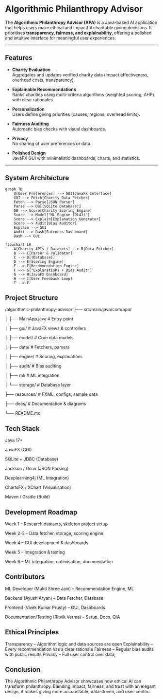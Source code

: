 # Algorithmic Philanthropy Advisor

The **Algorithmic Philanthropy Advisor (APA)** is a Java-based AI application that helps users make ethical and impactful charitable giving decisions. It prioritises **transparency, fairness, and explainability**, offering a polished and intuitive interface for meaningful user experiences.

---

## Features
- **Charity Evaluation**  
  Aggregates and updates verified charity data (impact effectiveness, overhead costs, transparency).  

- **Explainable Recommendations**  
  Ranks charities using multi-criteria algorithms (weighted scoring, AHP) with clear rationales.  

- **Personalization**  
  Users define giving priorities (causes, regions, overhead limits).  

- **Fairness Auditing**  
  Automatic bias checks with visual dashboards.  

- **Privacy**  
  No sharing of user preferences or data.  

- **Polished Design**  
  JavaFX GUI with minimalistic dashboards, charts, and statistics.  

---

## System Architecture
```mermaid
graph TD
    U[User Preferences] --> GUI[JavaFX Interface]
    GUI --> Fetch[Charity Data Fetcher]
    Fetch --> Parse[JSON Parser]
    Parse --> DB[(SQLite Database)]
    DB --> Score[Charity Scoring Engine]
    Score --> Model["ML Engine (DL4J)"]
    Score --> Explain[Explanation Generator]
    Score --> Audit[Bias Auditor]
    Explain --> GUI
    Audit --> Dash[Fairness Dashboard]
    Dash --> GUI
```

```mermaid
flowchart LR
    A[Charity APIs / Datasets] --> B[Data Fetcher]
    B --> C[Parser & Validator]
    C --> D[(Database)]
    D --> E[Scoring Engine]
    E --> F[Recommendation Engine]
    F --> G["Explanations + Bias Audit"]
    G --> H[JavaFX Dashboard]
    H --> I[User Feedback Loop]
    I --> E

```

## Project Structure
/algorithmic-philanthropy-advisor
├── src/main/java/com/apa/

│   ├── MainApp.java         # Entry point

│   ├── gui/                 # JavaFX views & controllers

│   ├── model/               # Core data models

│   ├── data/                # Fetchers, parsers

│   ├── engine/              # Scoring, explanations

│   ├── audit/               # Bias auditing

│   ├── ml/                  # ML integration

│   └── storage/             # Database layer

├── resources/               # FXML, configs, sample data

├── docs/                    # Documentation & diagrams

└── README.md

## Tech Stack

Java 17+

JavaFX (GUI)

SQLite + JDBC (Database)

Jackson / Gson (JSON Parsing)

Deeplearning4j (ML Integration)

ChartsFX / XChart (Visualisation)

Maven / Gradle (Build)

## Development Roadmap

Week 1 – Research datasets, skeleton project setup

Week 2-3 – Data fetcher, storage, scoring engine

Week 4 – GUI development & dashboards

Week 5 – Integration & testing

Week 6 – ML integration, optimisation, documentation

## Contributors

ML Developer (Mukti Shree Jain) – Recommendation Engine, ML

Backend (Ayush Aryan) – Data Fetcher, Database

Frontend (Vivek Kumar Prusty) – GUI, Dashboards

Documentation/Testing (Ritvik Verma) – Setup, Docs, Q/A


## Ethical Principles

Transparency – Algorithm logic and data sources are open
Explainability – Every recommendation has a clear rationale
Fairness – Regular bias audits with public results
Privacy – Full user control over data;

## Conclusion

The Algorithmic Philanthropy Advisor showcases how ethical AI can transform philanthropy.
Blending impact, fairness, and trust with an elegant design, it makes giving more accountable, data-driven, and user-centric.
